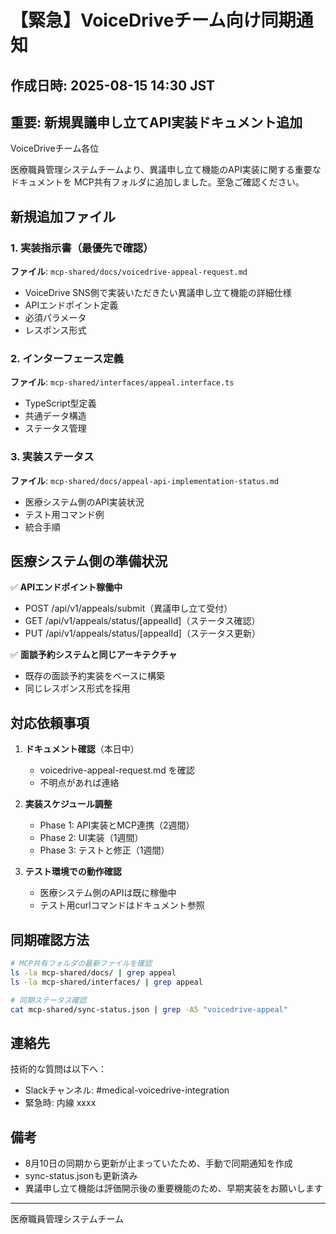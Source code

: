 # 【緊急】VoiceDriveチーム向け同期通知

## 作成日時: 2025-08-15 14:30 JST

## 重要: 新規異議申し立てAPI実装ドキュメント追加

VoiceDriveチーム各位

医療職員管理システムチームより、異議申し立て機能のAPI実装に関する重要なドキュメントを
MCP共有フォルダに追加しました。至急ご確認ください。

## 新規追加ファイル

### 1. 実装指示書（最優先で確認）
**ファイル**: `mcp-shared/docs/voicedrive-appeal-request.md`
- VoiceDrive SNS側で実装いただきたい異議申し立て機能の詳細仕様
- APIエンドポイント定義
- 必須パラメータ
- レスポンス形式

### 2. インターフェース定義
**ファイル**: `mcp-shared/interfaces/appeal.interface.ts`
- TypeScript型定義
- 共通データ構造
- ステータス管理

### 3. 実装ステータス
**ファイル**: `mcp-shared/docs/appeal-api-implementation-status.md`
- 医療システム側のAPI実装状況
- テスト用コマンド例
- 統合手順

## 医療システム側の準備状況

✅ **APIエンドポイント稼働中**
- POST /api/v1/appeals/submit（異議申し立て受付）
- GET /api/v1/appeals/status/[appealId]（ステータス確認）
- PUT /api/v1/appeals/status/[appealId]（ステータス更新）

✅ **面談予約システムと同じアーキテクチャ**
- 既存の面談予約実装をベースに構築
- 同じレスポンス形式を採用

## 対応依頼事項

1. **ドキュメント確認**（本日中）
   - voicedrive-appeal-request.md を確認
   - 不明点があれば連絡

2. **実装スケジュール調整**
   - Phase 1: API実装とMCP連携（2週間）
   - Phase 2: UI実装（1週間）
   - Phase 3: テストと修正（1週間）

3. **テスト環境での動作確認**
   - 医療システム側のAPIは既に稼働中
   - テスト用curlコマンドはドキュメント参照

## 同期確認方法

```bash
# MCP共有フォルダの最新ファイルを確認
ls -la mcp-shared/docs/ | grep appeal
ls -la mcp-shared/interfaces/ | grep appeal

# 同期ステータス確認
cat mcp-shared/sync-status.json | grep -A5 "voicedrive-appeal"
```

## 連絡先

技術的な質問は以下へ：
- Slackチャンネル: #medical-voicedrive-integration
- 緊急時: 内線 xxxx

## 備考

- 8月10日の同期から更新が止まっていたため、手動で同期通知を作成
- sync-status.jsonも更新済み
- 異議申し立て機能は評価開示後の重要機能のため、早期実装をお願いします

---
医療職員管理システムチーム